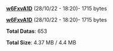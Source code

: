 [**w6FxvA1D**](/data/w6FxvA1D.txt) (28/10/22 - 18:20)- 1715 bytes

[**w6FxvA1D**](/data/w6FxvA1D.txt) (28/10/22 - 18:20)- 1715 bytes

**Total Datas**: 653

**Total Size**: 4.37 MB / 4.4 MB